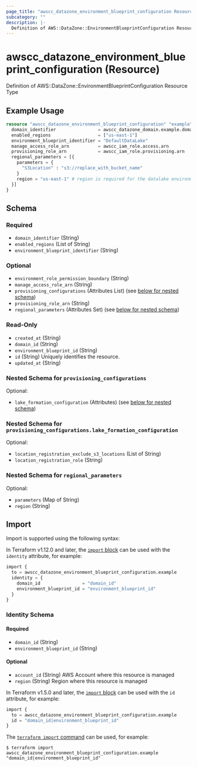 ```yaml
---
page_title: "awscc_datazone_environment_blueprint_configuration Resource - terraform-provider-awscc"
subcategory: ""
description: |-
  Definition of AWS::DataZone::EnvironmentBlueprintConfiguration Resource Type
---
```


# awscc_datazone_environment_blueprint_configuration (Resource)

Definition of AWS::DataZone::EnvironmentBlueprintConfiguration Resource Type

## Example Usage

```terraform
resource "awscc_datazone_environment_blueprint_configuration" "example" {
  domain_identifier                = awscc_datazone_domain.example.domain_id
  enabled_regions                  = ["us-east-1"]
  environment_blueprint_identifier = "DefaultDataLake"
  manage_access_role_arn           = awscc_iam_role.access.arn
  provisioning_role_arn            = awscc_iam_role.provisioning.arn
  regional_parameters = [{
    parameters = {
      "S3Location" : "s3://replace_with_bucket_name"
    }
    region = "us-east-1" # region is required for the datalake environment
  }]
}
```

<!-- schema generated by tfplugindocs -->
## Schema

### Required

- `domain_identifier` (String)
- `enabled_regions` (List of String)
- `environment_blueprint_identifier` (String)

### Optional

- `environment_role_permission_boundary` (String)
- `manage_access_role_arn` (String)
- `provisioning_configurations` (Attributes List) (see [below for nested schema](#nestedatt--provisioning_configurations))
- `provisioning_role_arn` (String)
- `regional_parameters` (Attributes Set) (see [below for nested schema](#nestedatt--regional_parameters))

### Read-Only

- `created_at` (String)
- `domain_id` (String)
- `environment_blueprint_id` (String)
- `id` (String) Uniquely identifies the resource.
- `updated_at` (String)

<a id="nestedatt--provisioning_configurations"></a>
### Nested Schema for `provisioning_configurations`

Optional:

- `lake_formation_configuration` (Attributes) (see [below for nested schema](#nestedatt--provisioning_configurations--lake_formation_configuration))

<a id="nestedatt--provisioning_configurations--lake_formation_configuration"></a>
### Nested Schema for `provisioning_configurations.lake_formation_configuration`

Optional:

- `location_registration_exclude_s3_locations` (List of String)
- `location_registration_role` (String)



<a id="nestedatt--regional_parameters"></a>
### Nested Schema for `regional_parameters`

Optional:

- `parameters` (Map of String)
- `region` (String)

## Import

Import is supported using the following syntax:

In Terraform v1.12.0 and later, the [`import` block](https://developer.hashicorp.com/terraform/language/import) can be used with the `identity` attribute, for example:

```terraform
import {
  to = awscc_datazone_environment_blueprint_configuration.example
  identity = {
    domain_id                = "domain_id"
    environment_blueprint_id = "environment_blueprint_id"
  }
}
```

<!-- schema generated by tfplugindocs -->
### Identity Schema

#### Required

- `domain_id` (String)
- `environment_blueprint_id` (String)

#### Optional

- `account_id` (String) AWS Account where this resource is managed
- `region` (String) Region where this resource is managed

In Terraform v1.5.0 and later, the [`import` block](https://developer.hashicorp.com/terraform/language/import) can be used with the `id` attribute, for example:

```terraform
import {
  to = awscc_datazone_environment_blueprint_configuration.example
  id = "domain_id|environment_blueprint_id"
}
```

The [`terraform import` command](https://developer.hashicorp.com/terraform/cli/commands/import) can be used, for example:

```shell
$ terraform import awscc_datazone_environment_blueprint_configuration.example "domain_id|environment_blueprint_id"
```